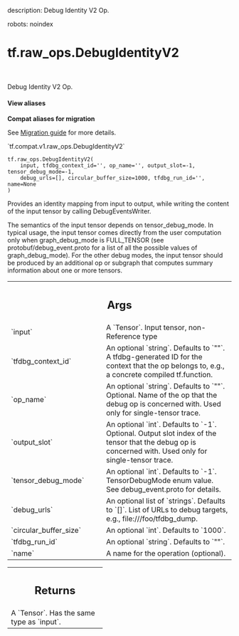 description: Debug Identity V2 Op.

robots: noindex

# tf.raw_ops.DebugIdentityV2

<!-- Insert buttons and diff -->

<table class="tfo-notebook-buttons tfo-api nocontent" align="left">

</table>



Debug Identity V2 Op.

<section class="expandable">
  <h4 class="showalways">View aliases</h4>
  <p>
<b>Compat aliases for migration</b>
<p>See
<a href="https://www.tensorflow.org/guide/migrate">Migration guide</a> for
more details.</p>
<p>`tf.compat.v1.raw_ops.DebugIdentityV2`</p>
</p>
</section>

<pre class="devsite-click-to-copy prettyprint lang-py tfo-signature-link">
<code>tf.raw_ops.DebugIdentityV2(
    input, tfdbg_context_id='', op_name='', output_slot=-1, tensor_debug_mode=-1,
    debug_urls=[], circular_buffer_size=1000, tfdbg_run_id='', name=None
)
</code></pre>



<!-- Placeholder for "Used in" -->

Provides an identity mapping from input to output, while writing the content of
the input tensor by calling DebugEventsWriter.

The semantics of the input tensor depends on tensor_debug_mode. In typical
usage, the input tensor comes directly from the user computation only when
graph_debug_mode is FULL_TENSOR (see protobuf/debug_event.proto for a
list of all the possible values of graph_debug_mode). For the other debug modes,
the input tensor should be produced by an additional op or subgraph that
computes summary information about one or more tensors.

<!-- Tabular view -->
 <table class="responsive fixed orange">
<colgroup><col width="214px"><col></colgroup>
<tr><th colspan="2"><h2 class="add-link">Args</h2></th></tr>

<tr>
<td>
`input`
</td>
<td>
A `Tensor`. Input tensor, non-Reference type
</td>
</tr><tr>
<td>
`tfdbg_context_id`
</td>
<td>
An optional `string`. Defaults to `""`.
A tfdbg-generated ID for the context that the op belongs to,
e.g., a concrete compiled tf.function.
</td>
</tr><tr>
<td>
`op_name`
</td>
<td>
An optional `string`. Defaults to `""`.
Optional. Name of the op that the debug op is concerned with.
Used only for single-tensor trace.
</td>
</tr><tr>
<td>
`output_slot`
</td>
<td>
An optional `int`. Defaults to `-1`.
Optional. Output slot index of the tensor that the debug op
is concerned with. Used only for single-tensor trace.
</td>
</tr><tr>
<td>
`tensor_debug_mode`
</td>
<td>
An optional `int`. Defaults to `-1`.
TensorDebugMode enum value. See debug_event.proto for details.
</td>
</tr><tr>
<td>
`debug_urls`
</td>
<td>
An optional list of `strings`. Defaults to `[]`.
List of URLs to debug targets, e.g., file:///foo/tfdbg_dump.
</td>
</tr><tr>
<td>
`circular_buffer_size`
</td>
<td>
An optional `int`. Defaults to `1000`.
</td>
</tr><tr>
<td>
`tfdbg_run_id`
</td>
<td>
An optional `string`. Defaults to `""`.
</td>
</tr><tr>
<td>
`name`
</td>
<td>
A name for the operation (optional).
</td>
</tr>
</table>



<!-- Tabular view -->
 <table class="responsive fixed orange">
<colgroup><col width="214px"><col></colgroup>
<tr><th colspan="2"><h2 class="add-link">Returns</h2></th></tr>
<tr class="alt">
<td colspan="2">
A `Tensor`. Has the same type as `input`.
</td>
</tr>

</table>

